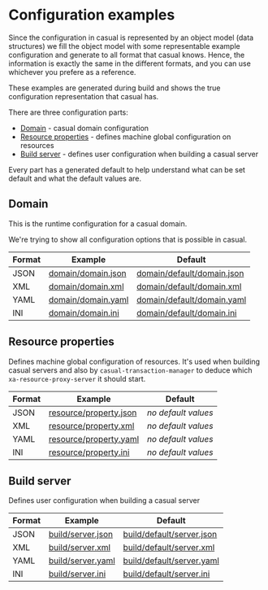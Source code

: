 # Configuration examples

Since the configuration in casual is represented by an object model (data structures) we
fill the object model with some representable example configuration and generate to all
format that casual knows. Hence, the information is exactly the same in the different 
formats, and you can use whichever you prefere as a reference. 

These examples are generated during build and shows the true configuration representation that
casual has.

There are three configuration parts:

- [Domain](./README.md#markdown-header-domain) - casual domain configuration
- [Resource properties](./README.md#markdown-header-resourceproperties) - defines machine global configuration on resources
- [Build server](./README.md#markdown-header-buildserver) - defines user configuration when building a casual server

Every part has a generated default to help understand what can be set default and what 
the default values are.

## Domain

This is the runtime configuration for a casual domain.

We're trying to show all configuration options that is possible in casual.

| Format | Example                                  | Default                                                  |
| ------ | ---------------------------------------- | -------------------------------------------------------- |
| JSON   | [domain/domain.json](./domain/domain.json) | [domain/default/domain.json](./domain/default/domain.json) |
| XML    | [domain/domain.xml](./domain/domain.xml)   | [domain/default/domain.xml](./domain/default/domain.xml)   |
| YAML   | [domain/domain.yaml](./domain/domain.yaml) | [domain/default/domain.yaml](./domain/default/domain.yaml) |
| INI    | [domain/domain.ini](./domain/domain.ini)   | [domain/default/domain.ini](./domain/default/domain.ini)   |

## Resource properties

Defines machine global configuration of resources. It's used when building casual servers 
and also by `casual-transaction-manager` to deduce which `xa-resource-proxy-server` it should start.

| Format | Example                                          | Default             |
| ------ | ------------------------------------------------ | ------------------- |
| JSON   | [resource/property.json](./resource/property.json) | _no default values_ |
| XML    | [resource/property.xml](./resource/property.xml)   | _no default values_ |
| YAML   | [resource/property.yaml](./resource/property.yaml) | _no default values_ |
| INI    | [resource/property.ini](./resource/property.ini)   | _no default values_ |

## Build server

Defines user configuration when building a casual server

| Format | Example                                | Default                                                |
| ------ | -------------------------------------- | ------------------------------------------------------ |
| JSON   | [build/server.json](./build/server.json) | [build/default/server.json](./build/default/server.json) |
| XML    | [build/server.xml](./build/server.xml)   | [build/default/server.xml](./build/default/server.xml)   |
| YAML   | [build/server.yaml](./build/server.yaml) | [build/default/server.yaml](./build/default/server.yaml) |
| INI    | [build/server.ini](./build/server.ini)   | [build/default/server.ini](./build/default/server.ini)   |
